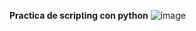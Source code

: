 **Practica de scripting con python**
![image](https://github.com/user-attachments/assets/2aecefc3-04d8-47e8-8d88-e68ff0a6b595)

